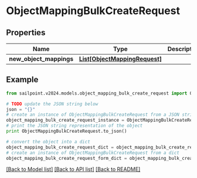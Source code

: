 # ObjectMappingBulkCreateRequest


## Properties

Name | Type | Description | Notes
------------ | ------------- | ------------- | -------------
**new_object_mappings** | [**List[ObjectMappingRequest]**](ObjectMappingRequest.md) |  | 

## Example

```python
from sailpoint.v2024.models.object_mapping_bulk_create_request import ObjectMappingBulkCreateRequest

# TODO update the JSON string below
json = "{}"
# create an instance of ObjectMappingBulkCreateRequest from a JSON string
object_mapping_bulk_create_request_instance = ObjectMappingBulkCreateRequest.from_json(json)
# print the JSON string representation of the object
print ObjectMappingBulkCreateRequest.to_json()

# convert the object into a dict
object_mapping_bulk_create_request_dict = object_mapping_bulk_create_request_instance.to_dict()
# create an instance of ObjectMappingBulkCreateRequest from a dict
object_mapping_bulk_create_request_form_dict = object_mapping_bulk_create_request.from_dict(object_mapping_bulk_create_request_dict)
```
[[Back to Model list]](../README.md#documentation-for-models) [[Back to API list]](../README.md#documentation-for-api-endpoints) [[Back to README]](../README.md)


